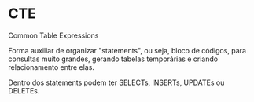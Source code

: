 # CTE

Common Table Expressions

Forma auxiliar de organizar "statements", ou seja, bloco de códigos, para consultas muito grandes, gerando tabelas temporárias e criando relacionamento entre elas.

Dentro dos statements podem ter SELECTs, INSERTs, UPDATEs ou DELETEs.
